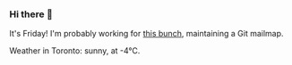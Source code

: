 ### Hi there :wave:

It's Friday! I'm probably working for [this bunch](https://github.com/kohofinancial), maintaining a Git mailmap.

Weather in Toronto: sunny, at -4°C.
